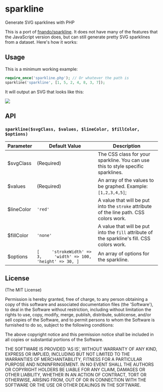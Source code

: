 # sparkline
Generate SVG sparklines with PHP

This is a port of [fnando/sparkline](https://github.com/fnando/sparkline). It does not have many of the features that the JavaScript version does, but can still generate pretty SVG sparklines from a dataset. Here's how it works:

## Usage
This is a minimum working example:
```php
require_once('sparkline.php'); // Or whatever the path is
sparkline('sparkline', [1, 5, 2, 4, 8, 3, 7]);
```
It will output an SVG that looks like this:

![](https://i.imgur.com/UiZKmH0.png)

## API
### `sparkline($svgClass, $values, $lineColor, $fillColor, $options)`
| Parameter  | Default Value                                                         | Description                                                                                  |
|------------|-----------------------------------------------------------------------|----------------------------------------------------------------------------------------------|
| $svgClass  | (Required)                                                            | The CSS class for your sparkline. You can use this to style specific sparklines.             |
| $values    | (Required)                                                            | An array of the values to be graphed. Example: `[1,2,3,4,5]`;                                |
| $lineColor | `'red'`                                                               | A value that will be put into the `stroke` attribute of the line path. CSS colors work.      |
| $fillColor | `'none'`                                                              | A value that will be put into the `fill` attribute of the sparkline's fill. CSS colors work. |
| $options   | `[     'strokeWidth' => 3,     'width' => 100,     'height' => 30, ]` | An array of options for the sparkline.                                                       |


## License
(The MIT License)

Permission is hereby granted, free of charge, to any person obtaining a copy of this software and associated documentation files (the 'Software'), to deal in the Software without restriction, including without limitation the rights to use, copy, modify, merge, publish, distribute, sublicense, and/or sell copies of the Software, and to permit persons to whom the Software is furnished to do so, subject to the following conditions:

The above copyright notice and this permission notice shall be included in all copies or substantial portions of the Software.

THE SOFTWARE IS PROVIDED 'AS IS', WITHOUT WARRANTY OF ANY KIND, EXPRESS OR IMPLIED, INCLUDING BUT NOT LIMITED TO THE WARRANTIES OF MERCHANTABILITY, FITNESS FOR A PARTICULAR PURPOSE AND NONINFRINGEMENT. IN NO EVENT SHALL THE AUTHORS OR COPYRIGHT HOLDERS BE LIABLE FOR ANY CLAIM, DAMAGES OR OTHER LIABILITY, WHETHER IN AN ACTION OF CONTRACT, TORT OR OTHERWISE, ARISING FROM, OUT OF OR IN CONNECTION WITH THE SOFTWARE OR THE USE OR OTHER DEALINGS IN THE SOFTWARE.
